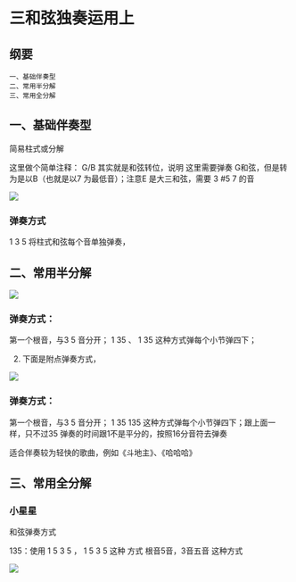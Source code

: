 # 三和弦独奏运用上

## 纲要

```
一、基础伴奏型
二、常用半分解
三、常用全分解

```

## 一、基础伴奏型

简易柱式或分解

这里做个简单注释： G/B 其实就是和弦转位，说明 这里需要弹奏 G和弦，但是转为是以B（也就是以7 为最低音）；注意E 是大三和弦，需要 3 #5 7 的音

![](assets/030/01/04/09-1650166188595.png)

### 弹奏方式

1 3 5 将柱式和弦每个音单独弹奏，


## 二、常用半分解


![](assets/030/01/04/09-1650166612698.png)

### 弹奏方式：

第一个根音，与3 5 音分开；  1 35 、 1 35  这种方式弹每个小节弹四下；

2. 下面是附点弹奏方式，


![](assets/030/01/04/09-1650166695801.png)

### 弹奏方式：

第一个根音，与3 5 音分开；  1 35  135  这种方式弹每个小节弹四下；跟上面一样，只不过35 弹奏的时间跟1不是平分的，按照16分音符去弹奏


适合伴奏较为轻快的歌曲，例如《斗地主》、《哈哈哈》



## 三、常用全分解


### 小星星 

和弦弹奏方式 

135：使用 1 5 3 5 ，  1 5 3 5 这种 方式 根音5音，3音五音  这种方式




![](assets/030/01/04/09-1650166723106.png)